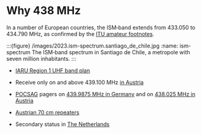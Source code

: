 # Why 438&nbsp;MHz

In a number of European countries, the ISM‑band extends from 433.050 to 434.790&nbsp;MHz, as confirmed by the [ITU amateur footnotes](https://life.itu.int/radioclub/rr/arsfoot.htm).

:::{figure} /images/2023.ism-spectrum.santiago_de_chile.jpg
:name: ism-spectrum
The ISM‑band spectrum in Santiago de Chile, a metropole with seven million inhabitants.
:::

- [IARU Region 1 UHF band plan](https://www.iaru-r1.org/wp-content/uploads/2021/03/UHF-Bandplan.pdf)
- Receive only on and above 439.100&nbsp;MHz [in Austria](https://www.oevsv.at/funkbetrieb/amateurfunkfrequenzen/ukw-referat/plan/Bandplan-70cm/)
- [POCSAG](https://en.wikipedia.org/wiki/Radio-paging_code_No._1) pagers on [439.9875&nbsp;MHz in Germany](https://ig-funk-siebengebirge.de/betriebsarten/funkruf-pocsag/) and on [438.025&nbsp;MHz in Austria](https://www.oevsv.at/funkbetrieb/amateurfunkfrequenzen/ukw-referat/plan/Bandplan-70cm/)

- [Austrian 70&nbsp;cm repeaters](https://repeater.oevsv.at/static/OeVSV-Repeater-Lists.pdf)
- Secondary status in [The Netherlands](https://www.veron.nl/nieuws/raken-radioamateurs-430-440-mhz-definitief-kwijt-maak-bezwaar/)
